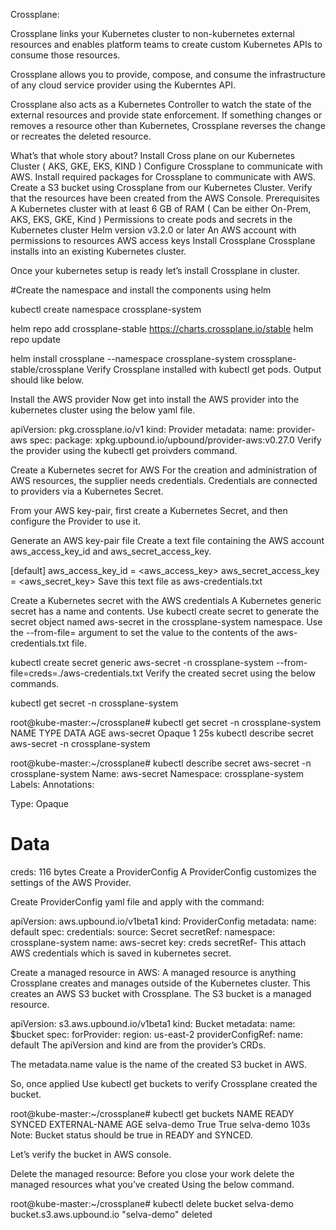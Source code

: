 Crossplane:

Crossplane links your Kubernetes cluster to non-kubernetes external resources and enables platform teams to create custom Kubernetes APIs to consume those resources.

Crossplane allows you to provide, compose, and consume the infrastructure of any cloud service provider using the Kuberntes API.

Crossplane also acts as a Kubernetes Controller to watch the state of the external resources and provide state enforcement. If something changes or removes a resource other than Kubernetes, Crossplane reverses the change or recreates the deleted resource.

What’s that whole story about?
Install Cross plane on our Kubernetes Cluster ( AKS, GKE, EKS, KIND )
Configure Crossplane to communicate with AWS.
Install required packages for Crossplane to communicate with AWS.
Create a S3 bucket using Crossplane from our Kubernetes Cluster.
Verify that the resources have been created from the AWS Console.
Prerequisites
A Kubernetes cluster with at least 6 GB of RAM ( Can be either On-Prem, AKS, EKS, GKE, Kind )
Permissions to create pods and secrets in the Kubernetes cluster
Helm version v3.2.0 or later
An AWS account with permissions to resources
AWS access keys
Install Crossplane
Crossplane installs into an existing Kubernetes cluster.

Once your kubernetes setup is ready let’s install Crossplane in cluster.

#Create the namespace and install the components using helm

kubectl create namespace crossplane-system

helm repo add crossplane-stable https://charts.crossplane.io/stable
helm repo update

helm install crossplane --namespace crossplane-system crossplane-stable/crossplane
Verify Crossplane installed with kubectl get pods. Output should like below.


Install the AWS provider
Now get into install the AWS provider into the kubernetes cluster using the below yaml file.

apiVersion: pkg.crossplane.io/v1
kind: Provider
metadata:
  name: provider-aws
spec:
  package: xpkg.upbound.io/upbound/provider-aws:v0.27.0
Verify the provider using the kubectl get proivders command.


Create a Kubernetes secret for AWS
For the creation and administration of AWS resources, the supplier needs credentials. Credentials are connected to providers via a Kubernetes Secret.

From your AWS key-pair, first create a Kubernetes Secret, and then configure the Provider to use it.

Generate an AWS key-pair file
Create a text file containing the AWS account aws_access_key_id and aws_secret_access_key.

[default]
aws_access_key_id = <aws_access_key>
aws_secret_access_key = <aws_secret_key>
Save this text file as aws-credentials.txt

Create a Kubernetes secret with the AWS credentials
A Kubernetes generic secret has a name and contents. Use kubectl create secret to generate the secret object named aws-secret in the crossplane-system namespace. Use the --from-file= argument to set the value to the contents of the aws-credentials.txt file.

kubectl create secret generic aws-secret -n crossplane-system --from-file=creds=./aws-credentials.txt
Verify the created secret using the below commands.

kubectl get secret -n crossplane-system

root@kube-master:~/crossplane# kubectl get secret -n crossplane-system
NAME                               TYPE                 DATA   AGE
aws-secret                         Opaque               1      25s
kubectl describe secret aws-secret -n crossplane-system

root@kube-master:~/crossplane# kubectl describe secret aws-secret -n crossplane-system
Name:         aws-secret
Namespace:    crossplane-system
Labels:       <none>
Annotations:  <none>

Type:  Opaque

Data
====
creds:  116 bytes
Create a ProviderConfig
A ProviderConfig customizes the settings of the AWS Provider.

Create ProviderConfig yaml file and apply with the command:

apiVersion: aws.upbound.io/v1beta1
kind: ProviderConfig
metadata:
  name: default
spec:
  credentials:
    source: Secret
    secretRef:
      namespace: crossplane-system
      name: aws-secret
      key: creds
secretRef- This attach AWS credentials which is saved in kubernetes secret.

Create a managed resource in AWS:
A managed resource is anything Crossplane creates and manages outside of the Kubernetes cluster. This creates an AWS S3 bucket with Crossplane. The S3 bucket is a managed resource.

apiVersion: s3.aws.upbound.io/v1beta1
kind: Bucket
metadata:
  name: $bucket
spec:
  forProvider:
    region: us-east-2
  providerConfigRef:
    name: default
The apiVersion and kind are from the provider’s CRDs.

The metadata.name value is the name of the created S3 bucket in AWS.

So, once applied Use kubectl get buckets to verify Crossplane created the bucket.

root@kube-master:~/crossplane# kubectl get buckets
NAME         READY   SYNCED   EXTERNAL-NAME   AGE
selva-demo   True    True     selva-demo      103s
Note: Bucket status should be true in READY and SYNCED.

Let’s verify the bucket in AWS console.


Delete the managed resource:
Before you close your work delete the managed resources what you’ve created Using the below command.

root@kube-master:~/crossplane# kubectl delete bucket selva-demo
bucket.s3.aws.upbound.io "selva-demo" deleted
